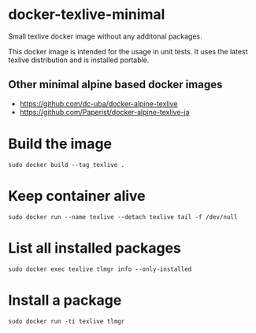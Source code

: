 # docker-texlive-minimal

Small texlive docker image without any additonal packages.

This docker image is intended for the usage in unit tests. It uses
the latest texlive distribution and is installed portable.

## Other minimal alpine based docker images

* https://github.com/dc-uba/docker-alpine-texlive
* https://github.com/Paperist/docker-alpine-texlive-ja

# Build the image

    sudo docker build --tag texlive .

# Keep container alive

    sudo docker run --name texlive --detach texlive tail -f /dev/null

# List all installed packages

    sudo docker exec texlive tlmgr info --only-installed

# Install a package

    sudo docker run -ti texlive tlmgr
